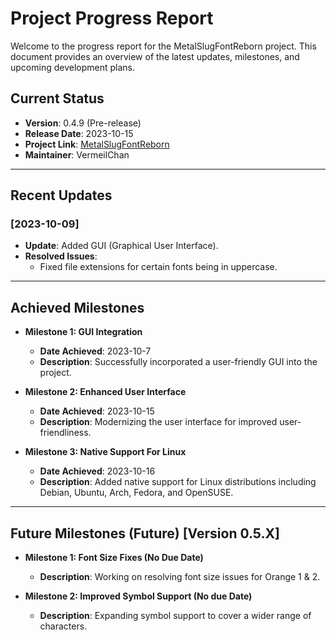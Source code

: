 # Project Progress Report

Welcome to the progress report for the MetalSlugFontReborn project. This document provides an overview of the latest updates, milestones, and upcoming development plans.

## Current Status

- **Version**: 0.4.9 (Pre-release)
- **Release Date**: 2023-10-15
- **Project Link**: [MetalSlugFontReborn](https://github.com/VermeilChan/MetalSlugFontReborn)
- **Maintainer**: VermeilChan

---

## Recent Updates

### [2023-10-09]

- **Update**: Added GUI (Graphical User Interface).
- **Resolved Issues**:
  - Fixed file extensions for certain fonts being in uppercase.

---

## Achieved Milestones

- **Milestone 1: GUI Integration**
  - **Date Achieved**: 2023-10-7
  - **Description**: Successfully incorporated a user-friendly GUI into the project.

- **Milestone 2: Enhanced User Interface**
  - **Date Achieved**: 2023-10-15
  - **Description**: Modernizing the user interface for improved user-friendliness.

- **Milestone 3: Native Support For Linux**
  - **Date Achieved**: 2023-10-16
  - **Description**: Added native support for Linux distributions including Debian, Ubuntu, Arch, Fedora, and OpenSUSE.

---

## Future Milestones (Future) [Version 0.5.X]

- **Milestone 1: Font Size Fixes (No Due Date)**
  - **Description**:  Working on resolving font size issues for Orange 1 & 2.

- **Milestone 2: Improved Symbol Support (No due Date)**
  - **Description**: Expanding symbol support to cover a wider range of characters.
